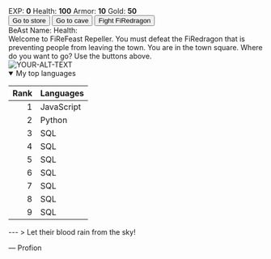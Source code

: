 <!DOCTYPE html>
<html lang="en">
<head>
    <meta charset="UTF-8" >
    <link rel="stylesheet" src="styles.css">
    <title>RPG - FiReFeast Game</title>
</head>
<body>
    <div id="game">
        <!-- Interface for the BeAst interactions -->
      <div id="stats"> <span class="stat">EXP: <strong><span id="expText">0</span></strong></span> 
        <span class="stat">Health: <strong><span id="healthText">100</span></strong></span> 
        <span class="stat">Armor: <strong><span id="armorText">10</span></strong></span>
        <span class="stat">Gold: <strong><span id="goldText">50</span></strong></span></span>
    </div>
      <div id="controls">
        <button id="button1">Go to store</button>
        <button id="button2">Go to cave</button>
        <button id="button3">Fight FiRedragon</button>
    </div>
      <div id="BeAstStats"> 
        <span class="stat">BeAst Name: <strong><span id="monsterName"></span></strong></span>
        <span class="stat">Health: <strong><span id="monsterHealth"></span></strong></span>
    </div>
      <div id="text">
        Welcome to FiReFeast Repeller. You must defeat the FiRedragon that is preventing people from leaving the town. You are in the town square. Where do you want to go? Use the buttons above.
      </div>
    </div>
    <script src="script.js"></script>
</body>
</html>


<picture>
 <source media="(prefers-color-scheme: dark)" srcset="YOUR-DARKMODE-IMAGE">
 <source media="(prefers-color-scheme: light)" srcset="YOUR-LIGHTMODE-IMAGE">
 <img alt="YOUR-ALT-TEXT" src="YOUR-DEFAULT-IMAGE">
</picture>


<details open>
<summary>My top languages</summary>

| Rank | Languages |
|-----:|-----------|
|     1| JavaScript|
|     2| Python    |
|     3| SQL       |
|     4| SQL       |
|     5| SQL       |
|     6| SQL       |
|     7| SQL       |
|     8| SQL       |
|     9| SQL       |

</details>
---
> Let their blood rain from the sky!

— Profion 
